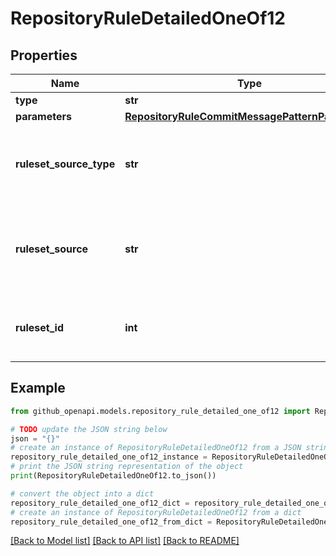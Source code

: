 # RepositoryRuleDetailedOneOf12


## Properties

Name | Type | Description | Notes
------------ | ------------- | ------------- | -------------
**type** | **str** |  | 
**parameters** | [**RepositoryRuleCommitMessagePatternParameters**](RepositoryRuleCommitMessagePatternParameters.md) |  | [optional] 
**ruleset_source_type** | **str** | The type of source for the ruleset that includes this rule. | [optional] 
**ruleset_source** | **str** | The name of the source of the ruleset that includes this rule. | [optional] 
**ruleset_id** | **int** | The ID of the ruleset that includes this rule. | [optional] 

## Example

```python
from github_openapi.models.repository_rule_detailed_one_of12 import RepositoryRuleDetailedOneOf12

# TODO update the JSON string below
json = "{}"
# create an instance of RepositoryRuleDetailedOneOf12 from a JSON string
repository_rule_detailed_one_of12_instance = RepositoryRuleDetailedOneOf12.from_json(json)
# print the JSON string representation of the object
print(RepositoryRuleDetailedOneOf12.to_json())

# convert the object into a dict
repository_rule_detailed_one_of12_dict = repository_rule_detailed_one_of12_instance.to_dict()
# create an instance of RepositoryRuleDetailedOneOf12 from a dict
repository_rule_detailed_one_of12_from_dict = RepositoryRuleDetailedOneOf12.from_dict(repository_rule_detailed_one_of12_dict)
```
[[Back to Model list]](../README.md#documentation-for-models) [[Back to API list]](../README.md#documentation-for-api-endpoints) [[Back to README]](../README.md)


